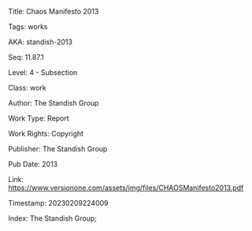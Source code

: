 Title:  Chaos Manifesto 2013

Tags:   works

AKA:    standish-2013

Seq:    11.87.1

Level:  4 - Subsection

Class:  work

Author: The Standish Group

Work Type: Report

Work Rights: Copyright

Publisher: The Standish Group

Pub Date: 2013

Link:   https://www.versionone.com/assets/img/files/CHAOSManifesto2013.pdf

Timestamp: 20230209224009

Index:  The Standish Group; 
